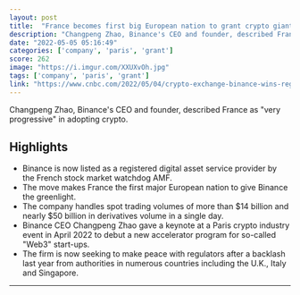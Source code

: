 ```yaml
---
layout: post
title:  "France becomes first big European nation to grant crypto giant Binance regulatory approval"
description: "Changpeng Zhao, Binance's CEO and founder, described France as \"very progressive\" in adopting crypto."
date: "2022-05-05 05:16:49"
categories: ['company', 'paris', 'grant']
score: 262
image: "https://i.imgur.com/XXUXvOh.jpg"
tags: ['company', 'paris', 'grant']
link: "https://www.cnbc.com/2022/05/04/crypto-exchange-binance-wins-regulatory-approval-in-france.html"
---
```


Changpeng Zhao, Binance's CEO and founder, described France as \"very progressive\" in adopting crypto.

## Highlights

- Binance is now listed as a registered digital asset service provider by the French stock market watchdog AMF.
- The move makes France the first major European nation to give Binance the greenlight.
- The company handles spot trading volumes of more than $14 billion and nearly $50 billion in derivatives volume in a single day.
- Binance CEO Changpeng Zhao gave a keynote at a Paris crypto industry event in April 2022 to debut a new accelerator program for so-called "Web3" start-ups.
- The firm is now seeking to make peace with regulators after a backlash last year from authorities in numerous countries including the U.K., Italy and Singapore.

---
